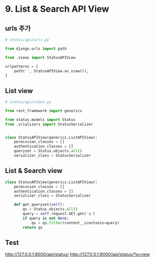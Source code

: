 # 9. List & Search API View

## urls 추가

```python
# status/api/urls.py

from django.urls import path

from .views import StatusAPIView

urlpatterns = [
    path('', StatusAPIView.as_view()),
]
```

## List view

```python
# status/api/views.py

from rest_framework import generics

from status.models import Status
from .srializers import StatusSerializer


class StatusAPIView(generics.ListAPIView):
    permission_classes = []
    authentication_classes = []
    queryset = Status.objects.all()
    serializer_class = StatusSerializer
```

## List & Search view

```python
class StatusAPIView(generics.ListAPIView):
    permission_classes = []
    authentication_classes = []
    serializer_class = StatusSerializer

    def get_queryset(self):
        qs = Status.objects.all()
        query = self.request.GET.get('q')
        if query is not None:
            qs = qs.filter(content__icontains=query)
        return qs
```

## Test

<http://127.0.0.1:8000/api/status/>
<http://127.0.0.1:8000/api/status/?q=new>